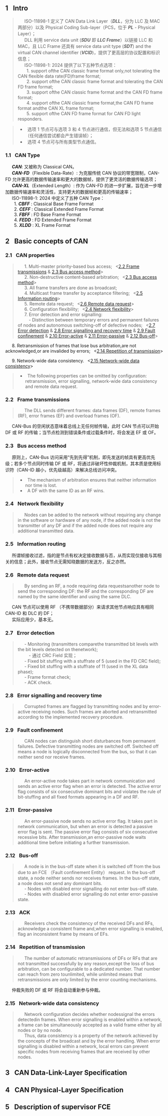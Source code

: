## 1 &#8194;Intro

>&#8194;&#8195;ISO-11898-1 定义了 CAN Data Link Layer（***DLL***，分为 LLC 及 MAC 两部分）以及 Physical Coding Sub-layer（PCS，位于 ***PL*** - Physical Layer）；  
&#8194;&#8195;DLL 利用 service data unit (***SDU*** 即 ***LLC Frame***）以链接 LLC 和 MAC，且 LLC Frame 还具有 service data unit type (***SDT***) and the virtual CAN
channel identifier (***VCID***)，提供了更高层的协议配置和标识信息；  
&#8194;&#8195;ISO-11898-1: 2024 提供了以下五种节点选项：  
&#8194;&#8194;&#8195;1. support ofthe CAN classic frame format only,not tolerating the CAN flexible data rate(FD)frame format;  
&#8194;&#8194;&#8195;2. support ofthe CAN classic frame format and tolerating the CAN FD frame format;  
&#8194;&#8194;&#8195;3. support ofthe CAN classic frame format and the CAN FD frame format;  
&#8194;&#8194;&#8195;4. support ofthe CAN classic frame format,the CAN FD frame format andthe CAN XL frame format;  
&#8194;&#8194;&#8195;5. support ofthe CAN FD frame format for CAN FD light responders.

>* &#8194;选项 1 节点可与选项 3 和 4 节点进行通信，但无法和选项 5 节点通信（任何通信尝试都会产生错误帧）；
>* &#8194;选项 4 节点可与所有类型节点通信。

### 1.1 &#8194;CAN Type

&#8194;&#8195;***CAN***: 又被称为 Classical CAN。  
&#8194;&#8195;***CAN-FD***（Flexible Data-Rate）: 为克服传统 CAN 协议的带宽限制，CAN-FD 允许更高的数据传输速率和更大的数据帧，提供了更灵活的数据传输选项；    
&#8194;&#8195;***CAN-XL***（Extended Length）: 作为 CAN-FD 的进一步扩展，旨在进一步增加数据传输速率和灵活性，支持更大的数据帧和更高的传输速率；  
&#8194;&#8195;ISO-11898-1: 2024 中定义了五种 CAN Type：  
&#8194;&#8194;&#8195;1. ***CBFF*** : Classical Base Frame Format  
&#8194;&#8194;&#8195;2. ***CEFF*** : Classical Extended Frame Format  
&#8194;&#8194;&#8195;3. ***FBFF*** : FD Base Frame Format  
&#8194;&#8194;&#8195;4. ***FEDD*** : FD Extended Frame Format  
&#8194;&#8194;&#8195;5. ***XLDD*** : XL Frame Format  

## 2 &#8194;Basic concepts of CAN

### 2.1 &#8194;CAN properties

>&#8194;&#8195;1. Multi-master priority-based bus access;&#8194;
<[2.2 Frame transmissions](https://github.com/ONEOKCAT/Vehicle_Notes/blob/main/01_Control_Net/00_CAN/01_ISO-11898-1-2024_CAN.md#22-frame-transmissions)
& [2.3 Bus access method](https://github.com/ONEOKCAT/Vehicle_Notes/blob/main/01_Control_Net/00_CAN/01_ISO-11898-1-2024_CAN.md#23-bus-access-method)>     
&#8194;&#8195;2. Non-destructive content-based arbitration;&#8194;
<[2.3 Bus access method](https://github.com/ONEOKCAT/Vehicle_Notes/blob/main/01_Control_Net/00_CAN/01_ISO-11898-1-2024_CAN.md#23-bus-access-method)>  
&#8194;&#8195;3. All frame transfers are done as broadcast;&#8194;   
&#8194;&#8195;4. Multicast frame transfer by acceptance filtering;&#8194;
<[2.5 Information routing](https://github.com/ONEOKCAT/Vehicle_Notes/blob/main/01_Control_Net/00_CAN/01_ISO-11898-1-2024_CAN.md#25-information-routing)>  
&#8194;&#8195;5. Remote data request;&#8194;
<[2.6 Remote data request](https://github.com/ONEOKCAT/Vehicle_Notes/blob/main/01_Control_Net/00_CAN/01_ISO-11898-1-2024_CAN.md#26-remote-data-request)>  
&#8194;&#8195;6. Configuration flexibility;&#8194;
<[2.4 Network flexibility](https://github.com/ONEOKCAT/Vehicle_Notes/blob/main/01_Control_Net/00_CAN/01_ISO-11898-1-2024_CAN.md#24-network-flexibility)>  
&#8194;&#8195;7. Error detection and error signalling:  
>&#8194;&#8195;&#8195;- Distinction between temporary errors and permanent failures of nodes and autonomous switching-off of defective nodes;&#8194;
<[2.7 Error detection](https://github.com/ONEOKCAT/Vehicle_Notes/blob/main/01_Control_Net/00_CAN/01_ISO-11898-1-2024_CAN.md#27-error-detection)
& [2.8 Error signalling and recovery time](https://github.com/ONEOKCAT/Vehicle_Notes/blob/main/01_Control_Net/00_CAN/01_ISO-11898-1-2024_CAN.md#28-error-signalling-and-recovery-time)
& [2.9 Fault confinement](https://github.com/ONEOKCAT/Vehicle_Notes/blob/main/01_Control_Net/00_CAN/01_ISO-11898-1-2024_CAN.md#29-fault-confinement)
& [2.10 Error-active](https://github.com/ONEOKCAT/Vehicle_Notes/blob/main/01_Control_Net/00_CAN/01_ISO-11898-1-2024_CAN.md#210-error-active)
& [2.11 Error-passive](https://github.com/ONEOKCAT/Vehicle_Notes/blob/main/01_Control_Net/00_CAN/01_ISO-11898-1-2024_CAN.md#211-error-passive)
& [2.12 Bus-off](https://github.com/ONEOKCAT/Vehicle_Notes/blob/main/01_Control_Net/00_CAN/01_ISO-11898-1-2024_CAN.md#212-bus-off)>

&#8194;&#8195;8. Retransmission of frames that lose bus arbitration,are not acknowledged,or are invalided by errors;&#8194;
<[2.14 Repetition of transmission](https://github.com/ONEOKCAT/Vehicle_Notes/blob/main/01_Control_Net/00_CAN/01_ISO-11898-1-2024_CAN.md#214-repetition-of-transmission)>

&#8194;&#8195;9. Network-wide data consistency.&#8194;
<[2.15 Network-wide data consistency](https://github.com/ONEOKCAT/Vehicle_Notes/blob/main/01_Control_Net/00_CAN/01_ISO-11898-1-2024_CAN.md#215-network-wide-data-consistency)>

>* &#8194;The following properties can be omitted by configuration: retransmission, error signalling, network-wide data consistency and remote data request. 


### 2.2 &#8194;Frame transmissions

>&#8194;&#8195;The DLL sends different frames: data frames (DF), remote frames (RF), error frames (EF) and overload frames (OF).

&#8194;&#8195;CAN-Bus 的空闲状态意味着总线上无任何帧传输，此时 CAN 节点可以开始 DF 或 RF 的传输；当节点检测到错误条件或过载条件时，将会发送 EF 或 OF。

### 2.3 &#8194;Bus access method

&#8194;&#8195;原则上，CAN-Bus 访问采用“先到先得”机制，即先发送的帧具有更高优先级；若多个节点同时传输 DF 或 RF，将通过非破坏性仲裁机制，其本质是使用标识符（CAN-ID 越小，优先级越高）来解决总线访问冲突。

>* &#8194;The mechanism of arbitration ensures that neither information nor time is lost.
>* &#8194;A DF with the same ID as an RF wins.

### 2.4 &#8194;Network flexibility

>&#8194;&#8195;Nodes can be added to the network without requiring any change in the software or hardware of any node, if the added node is not the transmitter of any DF and if the added node does not require any additional transmitted data.

### 2.5 &#8194;Information routing

&#8194;&#8195;所谓帧接收过滤，指的是节点有权决定接收数据与否，从而实现仅接收与其相关的信息；此外，接收节点无需知晓数据的发送方，反之亦然。

### 2.6 &#8194;Remote data request

>&#8194;&#8195;By sending an RF, a node requiring data requestsanother node to send the corresponding DF: the RF and the corresponding DF are named by the same identifier and using the same DLC.

&#8194;&#8195;CAN 节点可以使用 RF （不携带数据部分）来请求其他节点响应具有相同 CAN-ID 和 DLC 的 DF；  
&#8194;&#8195;实际应用少，基本无。

### 2.7 &#8194;Error detection

>&#8194;&#8195;- Monitoring (transmitters comparethe transmitted bit levels with the bit levels detected on thenetwork);  
&#8194;&#8195;&#8195;- 通过 CRC Field 实现；  
&#8194;&#8195;- Fixed bit stuffing with a stuffrate of 5 (used in the FD CRC field);  
&#8194;&#8195;- Fixed bit stuffing with a stuffrate of 11 (used in the XL data phase);  
&#8194;&#8195;- Frame format check;  
&#8194;&#8195;- ACK check.

### 2.8 &#8194;Error signalling and recovery time

>&#8194;&#8195;Corrupted frames are flagged by transmitting nodes and by error-active receiving nodes. Such frames are
aborted and retransmitted according to the implemented recovery procedure.

### 2.9 &#8194;Fault confinement

>&#8194;&#8195;CAN nodes can distinguish short disturbances from permanent failures. Defective transmitting nodes are switched off. Switched off means a node is logically disconnected from the bus, so that it can neither send nor receive frames.

### 2.10 &#8194;Error-active

>&#8194;&#8195;An error-active node takes part in network communication and sends an active error flag when an error is detected. The active error flag consists of six consecutive dominant bits and violates the rule of bit-stuffing and all fixed formats appearing in a DF and RF.

### 2.11 &#8194;Error-passive

>&#8194;&#8195;An error-passive node sends no active error flag. It takes part in network communication, but when an error is detected a passive error flag is sent. The passive error flag consists of six consecutive recessive bits. After transmission,an error-passive node waits additional time before initiating a further transmission.

### 2.12 &#8194;Bus-off

>&#8194;&#8195;A node is in the bus-off state when it is switched off from the bus due to an FCE （Fault confinement Entity） request. In the bus-off state, a node neither sends nor receives frames. In the bus-off state, a node does not send any dominant bits.  
&#8194;&#8195;- Nodes with disabled error signalling do not enter bus-off state.  
>&#8194;&#8195;- Nodes with disabled error signalling do not enter error-passive state.

### 2.13 &#8194;ACK

>&#8194;&#8195;Receivers check the consistency of the received DFs and RFs, acknowledge a consistent frame and,when error signalling is enabled, flag an inconsistent frame by means of EFs.

### 2.14 &#8194;Repetition of transmission 

>&#8194;&#8195;The number of automatic retransmissions of DFs or RFs that are not transmitted successfully by any reason,except the loss of bus arbitration, can be configurable to a dedicated number. That number can reach from zero tounlimited, while unlimited means that retransmissions are only limited by the error counting mechanisms.

&#8194;&#8195;仲裁失败的 DF 或 RF 将会自动重新参与仲裁。

### 2.15 &#8194;Network-wide data consistency

>&#8194;&#8195;Network configuration decides whether nodessignal the errors detectedin frames. When error signalling is enabled within a network, a frame can be simultaneously accepted as a valid frame either by all nodes or by no node.  
&#8194;&#8195;Thus, data consistency is a property of the network achieved by the concepts of the broadcast and by the error handling. When error signalling is disabled within a network, local errors can prevent specific nodes from receiving frames that are received by other nodes.

## 3 &#8194;CAN Data-Link-Layer Specification

## 4 &#8194;CAN Physical-Layer Specification

## 5 &#8194;Description of supervisor FCE

